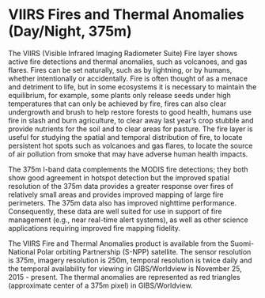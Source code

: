 # VIIRS Fires and Thermal Anomalies (Day/Night, 375m)

The VIIRS (Visible Infrared Imaging Radiometer Suite) Fire layer shows active fire detections and thermal anomalies, such as volcanoes, and gas flares. Fires can be set naturally, such as by lightning, or by humans, whether intentionally or accidentally. Fire is often thought of as a menace and detriment to life, but in some ecosystems it is necessary to maintain the equilibrium, for example, some plants only release seeds under high temperatures that can only be achieved by fire, fires can also clear undergrowth and brush to help restore forests to good health, humans use fire in slash and burn agriculture, to clear away last year’s crop stubble and provide nutrients for the soil and to clear areas for pasture. The fire layer is useful for studying the spatial and temporal distribution of fire, to locate persistent hot spots such as volcanoes and gas flares, to locate the source of air pollution from smoke that may have adverse human health impacts. 

The 375m I-band data complements the MODIS fire detections; they both show good agreement in hotspot detection but the improved spatial resolution of the 375m data provides a greater response over fires of relatively small areas and provides improved mapping of large fire perimeters. The 375m data also has improved nighttime performance. Consequently, these data are well suited for use in support of fire management (e.g., near real-time alert systems), as well as other science applications requiring improved fire mapping fidelity. 

The VIIRS Fire and Thermal Anomalies product is available from the Suomi-National Polar orbiting Partnership (S-NPP) satellite. The sensor resolution is 375m, imagery resolution is 250m, temporal resolution is twice daily and the temporal availability for viewing in GIBS/Worldview is November 25, 2015 - present. The thermal anomalies are represented as red triangles (approximate center of a 375m pixel) in GIBS/Worldview.
